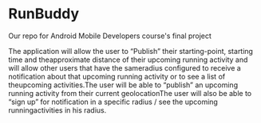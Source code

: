 # RunBuddy
Our repo for Android Mobile Developers course's final project

The application will allow the user to “Publish” their starting-point, starting time and theapproximate distance​ of their upcoming running activity and will allow other users that have the sameradius configured to receive a notification about that upcoming running activity or to see a list of theupcoming activities.The user will be able to “publish” an upcoming running activity from their current geolocationThe user will also be able to “sign up” for notification in a specific radius / see the upcoming runningactivities in his radius.
